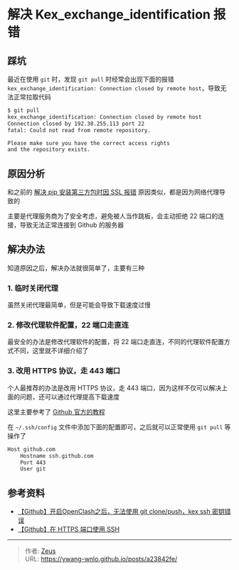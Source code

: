 # 解决 Kex_exchange_identification 报错


## 踩坑

最近在使用 `git` 时，发现 `git pull` 时经常会出现下面的报错 `kex_exchange_identification: Connection closed by remote host`，导致无法正常拉取代码

```bash
$ git pull
kex_exchange_identification: Connection closed by remote host
Connection closed by 192.30.255.113 port 22
fatal: Could not read from remote repository.

Please make sure you have the correct access rights
and the repository exists.
```

## 原因分析

和之前的 [解决 pip 安装第三方包时因 SSL 报错](/posts/2e7aa01a/) 原因类似，都是因为网络代理导致的

主要是代理服务商为了安全考虑，避免被人当作跳板，会主动拒绝 22 端口的连接，导致无法正常连接到 Github 的服务器

## 解决办法

知道原因之后，解决办法就很简单了，主要有三种

### 1. 临时关闭代理

虽然关闭代理最简单，但是可能会导致下载速度过慢

### 2. 修改代理软件配置，22 端口走直连

最安全的办法是修改代理软件的配置，将 22 端口走直连，不同的代理软件配置方式不同，这里就不详细介绍了

### 3. 改用 HTTPS 协议，走 443 端口

个人最推荐的办法是改用 HTTPS 协议，走 443 端口，因为这样不仅可以解决上面的问题，还可以通过代理提高下载速度

这里主要参考了 [Github 官方的教程](https://docs.github.com/zh/authentication/troubleshooting-ssh/using-ssh-over-the-https-port)

在 `~/.ssh/config` 文件中添加下面的配置即可，之后就可以正常使用 `git pull` 等操作了

```bash
Host github.com
    Hostname ssh.github.com
    Port 443
    User git
```

## 参考资料

- [【Github】开启OpenClash之后，无法使用 git clone/push，kex ssh 密钥错误](https://github.com/vernesong/OpenClash/issues/1960)
- [【Github】在 HTTPS 端口使用 SSH](https://docs.github.com/zh/authentication/troubleshooting-ssh/using-ssh-over-the-https-port)


---

> 作者: [Zeus](https://github.com/ywang-wnlo)  
> URL: https://ywang-wnlo.github.io/posts/a23842fe/  

